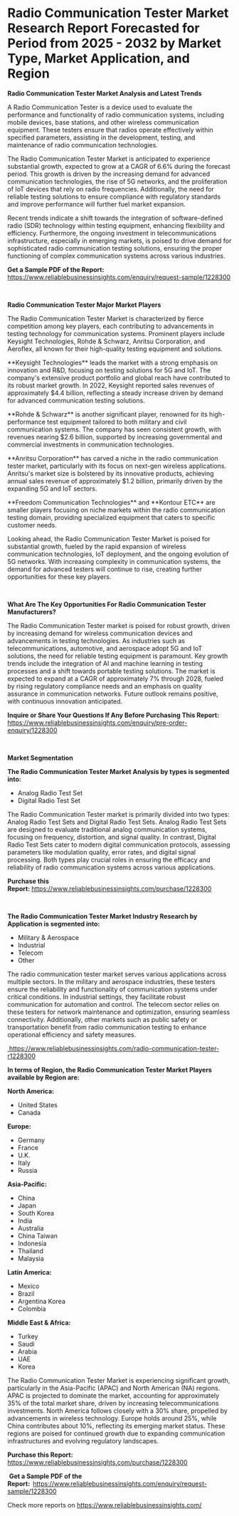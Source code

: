 <p><h1>Radio Communication Tester Market Research Report Forecasted for Period from 2025 -  2032 by Market Type, Market Application, and Region</h1></p><p><strong>Radio Communication Tester Market Analysis and Latest Trends</strong></p>
<p><p>A Radio Communication Tester is a device used to evaluate the performance and functionality of radio communication systems, including mobile devices, base stations, and other wireless communication equipment. These testers ensure that radios operate effectively within specified parameters, assisting in the development, testing, and maintenance of radio communication technologies.</p><p>The Radio Communication Tester Market is anticipated to experience substantial growth, expected to grow at a CAGR of 6.6% during the forecast period. This growth is driven by the increasing demand for advanced communication technologies, the rise of 5G networks, and the proliferation of IoT devices that rely on radio frequencies. Additionally, the need for reliable testing solutions to ensure compliance with regulatory standards and improve performance will further fuel market expansion.</p><p>Recent trends indicate a shift towards the integration of software-defined radio (SDR) technology within testing equipment, enhancing flexibility and efficiency. Furthermore, the ongoing investment in telecommunications infrastructure, especially in emerging markets, is poised to drive demand for sophisticated radio communication testing solutions, ensuring the proper functioning of complex communication systems across various industries.</p></p>
<p><strong>Get a Sample PDF of the Report:&nbsp;</strong> <a href="https://www.reliablebusinessinsights.com/enquiry/request-sample/1228300?utm_campaign=2446&utm_medium=2&utm_source=Github&utm_content=ia&utm_term=09042025&utm_id=radio-communication-tester">https://www.reliablebusinessinsights.com/enquiry/request-sample/1228300</a></p>
<p>&nbsp;</p>
<p><strong>Radio Communication Tester Major Market Players</strong></p>
<p><p>The Radio Communication Tester Market is characterized by fierce competition among key players, each contributing to advancements in testing technology for communication systems. Prominent players include Keysight Technologies, Rohde & Schwarz, Anritsu Corporation, and Aeroflex, all known for their high-quality testing equipment and solutions.</p><p>**Keysight Technologies** leads the market with a strong emphasis on innovation and R&D, focusing on testing solutions for 5G and IoT. The company's extensive product portfolio and global reach have contributed to its robust market growth. In 2022, Keysight reported sales revenues of approximately $4.4 billion, reflecting a steady increase driven by demand for advanced communication testing solutions.</p><p>**Rohde & Schwarz** is another significant player, renowned for its high-performance test equipment tailored to both military and civil communication systems. The company has seen consistent growth, with revenues nearing $2.6 billion, supported by increasing governmental and commercial investments in communication technologies.</p><p>**Anritsu Corporation** has carved a niche in the radio communication tester market, particularly with its focus on next-gen wireless applications. Anritsu's market size is bolstered by its innovative products, achieving annual sales revenue of approximately $1.2 billion, primarily driven by the expanding 5G and IoT sectors.</p><p>**Freedom Communication Technologies** and **Kontour ETC** are smaller players focusing on niche markets within the radio communication testing domain, providing specialized equipment that caters to specific customer needs. </p><p>Looking ahead, the Radio Communication Tester Market is poised for substantial growth, fueled by the rapid expansion of wireless communication technologies, IoT deployment, and the ongoing evolution of 5G networks. With increasing complexity in communication systems, the demand for advanced testers will continue to rise, creating further opportunities for these key players.</p></p>
<p>&nbsp;</p>
<p><strong>What Are The Key Opportunities For Radio Communication Tester Manufacturers?</strong></p>
<p><p>The Radio Communication Tester market is poised for robust growth, driven by increasing demand for wireless communication devices and advancements in testing technologies. As industries such as telecommunications, automotive, and aerospace adopt 5G and IoT solutions, the need for reliable testing equipment is paramount. Key growth trends include the integration of AI and machine learning in testing processes and a shift towards portable testing solutions. The market is expected to expand at a CAGR of approximately 7% through 2028, fueled by rising regulatory compliance needs and an emphasis on quality assurance in communication networks. Future outlook remains positive, with continuous innovation anticipated.</p></p>
<p><strong>Inquire or Share Your Questions If Any Before Purchasing This Report:</strong> <a href="https://www.reliablebusinessinsights.com/enquiry/pre-order-enquiry/1228300?utm_campaign=2446&utm_medium=2&utm_source=Github&utm_content=ia&utm_term=09042025&utm_id=radio-communication-tester">https://www.reliablebusinessinsights.com/enquiry/pre-order-enquiry/1228300</a></p>
<p>&nbsp;</p>
<p><strong>Market Segmentation</strong></p>
<p><strong>The Radio Communication Tester Market Analysis by types is segmented into:</strong></p>
<p><ul><li>Analog Radio Test Set</li><li>Digital Radio Test Set</li></ul></p>
<p><p>The Radio Communication Tester market is primarily divided into two types: Analog Radio Test Sets and Digital Radio Test Sets. Analog Radio Test Sets are designed to evaluate traditional analog communication systems, focusing on frequency, distortion, and signal quality. In contrast, Digital Radio Test Sets cater to modern digital communication protocols, assessing parameters like modulation quality, error rates, and digital signal processing. Both types play crucial roles in ensuring the efficacy and reliability of radio communication systems across various applications.</p></p>
<p><strong>Purchase this Report:&nbsp;</strong><a href="https://www.reliablebusinessinsights.com/purchase/1228300?utm_campaign=2446&utm_medium=2&utm_source=Github&utm_content=ia&utm_term=09042025&utm_id=radio-communication-tester">https://www.reliablebusinessinsights.com/purchase/1228300</a></p>
<p>&nbsp;</p>
<p><strong>The Radio Communication Tester Market Industry Research by Application is segmented into:</strong></p>
<p><ul><li>Military & Aerospace</li><li>Industrial</li><li>Telecom</li><li>Other</li></ul></p>
<p><p>The radio communication tester market serves various applications across multiple sectors. In the military and aerospace industries, these testers ensure the reliability and functionality of communication systems under critical conditions. In industrial settings, they facilitate robust communication for automation and control. The telecom sector relies on these testers for network maintenance and optimization, ensuring seamless connectivity. Additionally, other markets such as public safety or transportation benefit from radio communication testing to enhance operational efficiency and safety measures.</p></p>
<p><a href="https://www.reliablebusinessinsights.com/radio-communication-tester-r1228300?utm_campaign=2446&utm_medium=2&utm_source=Github&utm_content=ia&utm_term=09042025&utm_id=radio-communication-tester">&nbsp;https://www.reliablebusinessinsights.com/radio-communication-tester-r1228300</a></p>
<p><strong>In terms of Region, the Radio Communication Tester Market Players available by Region are:</strong></p>
<p>
    <p> <strong> North America: </strong>
        <ul>
            <li>United States</li>
            <li>Canada</li>
        </ul>
        </p> 
    <p> <strong> Europe: </strong>
        <ul>
            <li>Germany</li>
            <li>France</li>
            <li>U.K.</li>
            <li>Italy</li>
            <li>Russia</li>
        </ul>
        </p> 
    <p> <strong> Asia-Pacific: </strong>
        <ul>
            <li>China</li>
            <li>Japan</li>
            <li>South Korea</li>
            <li>India</li>
            <li>Australia</li>
            <li>China Taiwan</li>
            <li>Indonesia</li>
            <li>Thailand</li>
            <li>Malaysia</li>
        </ul>
        </p> 
    <p> <strong> Latin America: </strong>
        <ul>
            <li>Mexico</li>
            <li>Brazil</li>
            <li>Argentina Korea</li>
            <li>Colombia</li>
        </ul>
        </p> 
    <p> <strong> Middle East & Africa: </strong>
        <ul>
            <li>Turkey</li>
            <li>Saudi</li>
            <li>Arabia</li>
            <li>UAE</li>
            <li>Korea</li>
        </ul>
    </p>
    </p>
<p><p>The Radio Communication Tester Market is experiencing significant growth, particularly in the Asia-Pacific (APAC) and North American (NA) regions. APAC is projected to dominate the market, accounting for approximately 35% of the total market share, driven by increasing telecommunications investments. North America follows closely with a 30% share, propelled by advancements in wireless technology. Europe holds around 25%, while China contributes about 10%, reflecting its emerging market status. These regions are poised for continued growth due to expanding communication infrastructures and evolving regulatory landscapes.</p></p>
<p><strong>Purchase this Report: </strong><a href="https://www.reliablebusinessinsights.com/purchase/1228300?utm_campaign=2446&utm_medium=2&utm_source=Github&utm_content=ia&utm_term=09042025&utm_id=radio-communication-tester">https://www.reliablebusinessinsights.com/purchase/1228300</a></p>
<p>&nbsp;<strong>Get a Sample PDF of the Report:&nbsp;&nbsp;</strong><a href="https://www.reliablebusinessinsights.com/enquiry/request-sample/1228300?utm_campaign=2446&utm_medium=2&utm_source=Github&utm_content=ia&utm_term=09042025&utm_id=radio-communication-tester">https://www.reliablebusinessinsights.com/enquiry/request-sample/1228300</a></p>
<p><strong></strong></p>
<p>Check more reports on <a href="https://www.reliablebusinessinsights.com/?utm_campaign=2446&utm_medium=2&utm_source=Github&utm_content=ia&utm_term=09042025&utm_id=radio-communication-tester">https://www.reliablebusinessinsights.com/</a></p>
